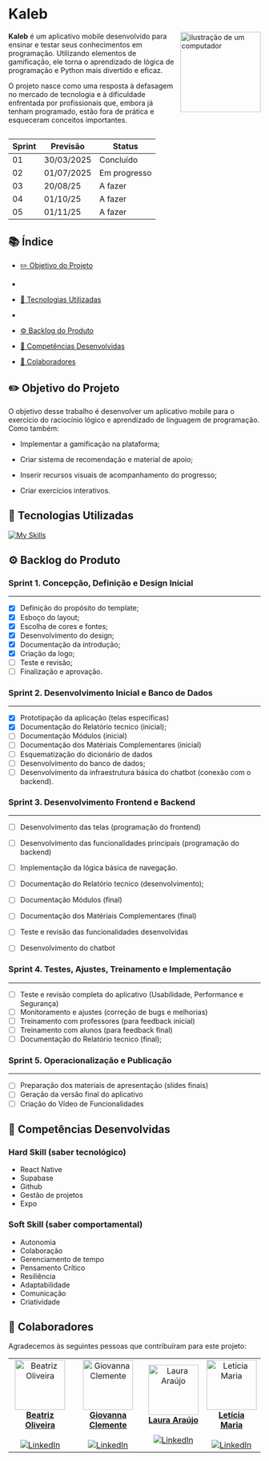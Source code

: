 # Kaleb
 <img src="https://github.com/user-attachments/assets/4d32b458-a34b-46a6-b078-24ce574495f6" alt="ilustração de um computador" min-width="160px" max-width="160px" width="160px" align="right">
 
 <p align="left"> 
 <b>Kaleb</b> é um aplicativo mobile desenvolvido para ensinar e testar seus conhecimentos em programação.
 Utilizando elementos de gamificação, ele torna o aprendizado de lógica de programação e Python mais divertido e eficaz.
   
 O projeto nasce como uma resposta à defasagem no mercado de tecnologia e à dificuldade enfrentada por profissionais que, embora já tenham programado, estão fora de prática e esqueceram conceitos importantes.

 
 </p>

 ##

 | Sprint | Previsão | Status |
 | ------ | -------- | ------ |
 | 01     | 30/03/2025 | Concluído |
 | 02     | 01/07/2025 | Em progresso |
 | 03     | 20/08/25   | A fazer |
 | 04     | 01/10/25   | A fazer |
 | 05     | 01/11/25   | A fazer |

 ## 📚 Índice
- [✏️ Objetivo do Projeto](#%EF%B8%8F-objetivo-do-projeto)
- 
- [🚀 Tecnologias Utilizadas](#-tecnologias-utilizadas)
- 
- [⚙️ Backlog do Produto](#%EF%B8%8F-backlog-do-produto)

- [💪 Competências Desenvolvidas](#-competências-desenvolvidas)
 
- [🤝 Colaboradores](#-colaboradores)


 ## ✏️ Objetivo do Projeto

O objetivo desse trabalho é desenvolver um aplicativo mobile para o exercício do raciocínio lógico e aprendizado de linguagem de programação. Como também: 

- Implementar a gamificação na plataforma; 

- Criar sistema de recomendação e material de apoio; 

- Inserir recursos visuais de acompanhamento do progresso; 

- Criar exercícios interativos. 
 
 ## 🚀 Tecnologias Utilizadas
 
 [![My Skills](https://skillicons.dev/icons?i=react,mysql,supabase,figma,vscode,github)](https://skillicons.dev)
 
 ## ⚙️ Backlog do Produto

 ### Sprint 1. Concepção, Definição e Design Inicial
 ---
 - [x] Definição do propósito do template;
 - [x] Esboço do layout;
 - [x] Escolha de cores e fontes;
 - [x] Desenvolvimento do design;
-  [x] Documentação da introdução;
 - [x] Criação da logo;
 - [ ] Teste e revisão;
 - [ ] Finalização e aprovação.

 ### Sprint 2. Desenvolvimento Inicial e Banco de Dados
  ---
 - [x] Prototipação da aplicação (telas específicas)
 - [x] Documentação do Relatório tecnico (inicial);
 - [ ] Documentação Módulos (inicial)
-  [ ] Documentação dos Matériais Complementares (inicial)
 - [ ] Esquematização do dicionário de dados
 - [ ] Desenvolvimento do banco de dados;
 - [ ] Desenvolvimento da infraestrutura básica do chatbot (conexão com o backend).

### Sprint 3. Desenvolvimento Frontend e Backend
 ---
- [ ] Desenvolvimento das telas (programação do frontend)
- [ ] Desenvolvimento das funcionalidades principais (programação do backend)
- [ ] Implementação da lógica básica de navegação.
- [ ] Documentação do Relatório tecnico (desenvolvimento);
- [ ] Documentação Módulos (final)
- [ ] Documentação dos Matériais Complementares (final)
- [ ] Teste e revisão das funcionalidades desenvolvidas
- [ ] Desenvolvimento do chatbot

 
### Sprint 4. Testes, Ajustes, Treinamento e Implementação
 ---
- [ ] Teste e revisão completa do aplicativo (Usabilidade, Performance e Segurança)
- [ ] Monitoramento e ajustes (correção de bugs e melhorias)
- [ ] Treinamento com professores (para feedback inicial)
- [ ] Treinamento com alunos (para feedback final)
- [ ] Documentação do Relatório tecnico (final);

### Sprint 5. Operacionalização e Publicação
 ---
- [ ] Preparação dos materiais de apresentação (slides finais)
- [ ] Geração da versão final do aplicativo
- [ ] Criação do Vídeo de Funcionalidades

## 💪 Competências Desenvolvidas 
### Hard Skill (saber tecnológico)
- React Native
- Supabase
- Github
- Gestão de projetos
- Expo 

### Soft Skill (saber comportamental)
- Autonomia
- Colaboração
- Gerenciamento de tempo
- Pensamento Crítico
- Resiliência
- Adaptabilidade
- Comunicação
- Criatividade

 ## 🤝 Colaboradores
 
 Agradecemos às seguintes pessoas que contribuíram para este projeto:
 
<table>
  <tr>
    <td align="center">
      <a href="https://github.com/beaxx" title="GitHub">
        <img src="https://avatars.githubusercontent.com/u/132356935?v=4" width="100px;" alt="Beatriz Oliveira"/><br>
        <strong>Beatriz Oliveira</strong>
      </a><br><br>
      <a href="https://www.linkedin.com/in/beatriz-oliveira2007/" title="LinkedIn">
        <img src="https://img.shields.io/badge/LinkedIn-0077B5?style=for-the-badge&logo=linkedin&logoColor=white" alt="LinkedIn"/>
      </a>
    </td>
    <td align="center">
      <a href="https://github.com/Gigiovh" title="GitHub">
        <img src="https://avatars.githubusercontent.com/u/132226469?v=4" width="100px;" alt="Giovanna Clemente"/><br>
        <strong>Giovanna Clemente</strong>
      </a><br><br>
      <a href="#" title="LinkedIn">
        <img src="https://img.shields.io/badge/LinkedIn-0077B5?style=for-the-badge&logo=linkedin&logoColor=white" alt="LinkedIn"/>
      </a>
    </td>
    <td align="center">
      <a href="https://github.com/Lale-Araujo" title="GitHub">
        <img src="https://avatars.githubusercontent.com/u/132352942?v=4" width="100px;" alt="Laura Araújo"/><br>
        <strong>Laura Araújo</strong>
      </a><br><br>
      <a href="#" title="LinkedIn">
        <img src="https://img.shields.io/badge/LinkedIn-0077B5?style=for-the-badge&logo=linkedin&logoColor=white" alt="LinkedIn"/>
      </a>
    </td>
    <td align="center">
      <a href="https://github.com/leticiaamaro" title="GitHub">
        <img src="https://avatars.githubusercontent.com/u/101998517?v=4" width="100px;" alt="Letícia Maria"/><br>
        <strong>Letícia Maria</strong>
      </a><br><br>
      <a href="#" title="LinkedIn">
        <img src="https://img.shields.io/badge/LinkedIn-0077B5?style=for-the-badge&logo=linkedin&logoColor=white" alt="LinkedIn"/>
      </a>
    </td>
  </tr>
</table>

